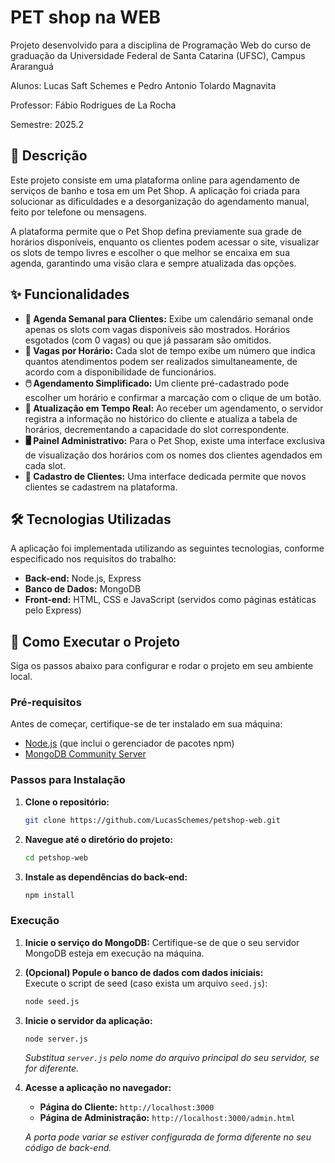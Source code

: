 # PET shop na WEB

Projeto desenvolvido para a disciplina de Programação Web do curso de graduação da Universidade Federal de Santa Catarina (UFSC), Campus Araranguá

Alunos: Lucas Saft Schemes e Pedro Antonio Tolardo Magnavita

Professor: Fábio Rodrigues de La Rocha

Semestre: 2025.2

## 📜 Descrição

Este projeto consiste em uma plataforma online para agendamento de serviços de banho e tosa em um Pet Shop. A aplicação foi criada para solucionar as dificuldades e a desorganização do agendamento manual, feito por telefone ou mensagens.

A plataforma permite que o Pet Shop defina previamente sua grade de horários disponíveis, enquanto os clientes podem acessar o site, visualizar os slots de tempo livres e escolher o que melhor se encaixa em sua agenda, garantindo uma visão clara e sempre atualizada das opções.

## ✨ Funcionalidades

* **📅 Agenda Semanal para Clientes:** Exibe um calendário semanal onde apenas os slots com vagas disponíveis são mostrados. Horários esgotados (com 0 vagas) ou que já passaram são omitidos.
* **🔢 Vagas por Horário:** Cada slot de tempo exibe um número que indica quantos atendimentos podem ser realizados simultaneamente, de acordo com a disponibilidade de funcionários.
* **🖱️ Agendamento Simplificado:** Um cliente pré-cadastrado pode escolher um horário e confirmar a marcação com o clique de um botão.
* **🔄 Atualização em Tempo Real:** Ao receber um agendamento, o servidor registra a informação no histórico do cliente e atualiza a tabela de horários, decrementando a capacidade do slot correspondente.
* **🖥️ Painel Administrativo:** Para o Pet Shop, existe uma interface exclusiva de visualização dos horários com os nomes dos clientes agendados em cada slot.
* **👤 Cadastro de Clientes:** Uma interface dedicada permite que novos clientes se cadastrem na plataforma.

## 🛠️ Tecnologias Utilizadas

A aplicação foi implementada utilizando as seguintes tecnologias, conforme especificado nos requisitos do trabalho:

* **Back-end:** Node.js, Express
* **Banco de Dados:** MongoDB
* **Front-end:** HTML, CSS e JavaScript (servidos como páginas estáticas pelo Express)

## 🚀 Como Executar o Projeto

Siga os passos abaixo para configurar e rodar o projeto em seu ambiente local.

### Pré-requisitos

Antes de começar, certifique-se de ter instalado em sua máquina:

* [Node.js](https://nodejs.org/) (que inclui o gerenciador de pacotes npm)
* [MongoDB Community Server](https://www.mongodb.com/try/download/community)

### Passos para Instalação

1.  **Clone o repositório:**
    ```bash
    git clone https://github.com/LucasSchemes/petshop-web.git
    ```

2.  **Navegue até o diretório do projeto:**
    ```bash
    cd petshop-web
    ```

3.  **Instale as dependências do back-end:**
    ```bash
    npm install
    ```

### Execução

1.  **Inicie o serviço do MongoDB:** Certifique-se de que o seu servidor MongoDB esteja em execução na máquina.

2.  **(Opcional) Popule o banco de dados com dados iniciais:**  
    Execute o script de seed (caso exista um arquivo `seed.js`):
    ```bash
    node seed.js
    ```

3.  **Inicie o servidor da aplicação:**
    ```bash
    node server.js 
    ```
    *Substitua `server.js` pelo nome do arquivo principal do seu servidor, se for diferente.*

4.  **Acesse a aplicação no navegador:**
    * **Página do Cliente:** `http://localhost:3000`
    * **Página de Administração:** `http://localhost:3000/admin.html`

    *A porta pode variar se estiver configurada de forma diferente no seu código de back-end.*
